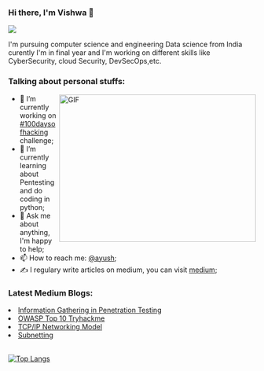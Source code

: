 
### Hi there, I'm Vishwa 👋
<a href="www.linkedin.com/in/sai-vishwa-teja-03vt05"><img src="https://img.shields.io/badge/-LinkedIn-0072b1?&style=for-the-badge&logo=linkedin&logoColor=white" /></a>

I'm pursuing computer science and engineering Data science from India curently I'm in final year and I'm working on different skills like CyberSecurity, cloud Security, DevSecOps,etc.
<h3>Talking about personal stuffs:</h1>
<!--
**Vishwateja03/Vishwateja03** is a ✨ _special_ ✨ repository because its `README.md` (this file) appears on your GitHub profile.
Here are some ideas to get you started:
 -->
<img  align="right" alt="GIF" src="https://media1.giphy.com/media/qgQUggAC3Pfv687qPC/giphy.gif?cid=ecf05e47udtdqaagnecg7mfu3mtvtvc90zvz2sjugyuoezd0&rid=giphy.gif&ct=g" width="400" height="300"/>

- 🔭 I’m currently working on <a href="https://3xabyt3.medium.com/list/100daysofhacking-challenge-3db6061da4b1">#100daysofhacking</a> challenge;
- 🌱 I’m currently learning about Pentesting and do coding in python;
- 💬 Ask me about anything, I'm happy to help;
- 📫 How to reach me: <a href="https://www.linkedin.com/in/ayush-kumar-295650177"  target="_blank" >@ayush</a>;
- ✍️ I regulary write articles on medium, you can visit <a href="3xabyt3.medium.com" target="_blank" >medium</a>;
<!-- - 😄 Pronouns: ...
- ⚡ Fun fact: ... -->
<!-- - 👯 I’m looking to collaborate on ...
- 🤔 I’m looking for help with ... -->
<!-- 
📈 **My GitHub Stats:**
<br>

<p>
  <img height="180em" src="https://github-readme-stats.vercel.app/api?username=ayush098-hub&show_icons=true&hide_border=true&&count_private=true&include_all_commits=true" />
<!--   <img height="180em" src="https://github-readme-stats.vercel.app/api/top-langs/?username=ayush098-hub&exclude_repo=KNN-Image Classification&show_icons=true&hide_border=true&layout=compact&langs_count=8"/> -->
</p> 

<h3>Latest Medium Blogs:</h3>

<li><a href="https://infosecwriteups.com/information-gathering-in-penetration-testing-770e01bab326" target="_blank" >Information Gathering in Penetration Testing</a><br></li>
<li><a href="https://infosecwriteups.com/owasp-top-10-tryhackme-all-in-one-writeup-68ae5ab37d57" target="_blank">OWASP Top 10 Tryhackme</a><br></li>
<li><a href="https://infosecwriteups.com/tcp-ip-networking-model-69686f893569" target="_blank">TCP/IP Networking Model</a><br></li>
<li><a href="https://infosecwriteups.com/subnetting-a-networking-concept-161a82aff954" target="_blank">Subnetting</a></li><br>

<!-- ![Top Langs](https://github-readme-stats.vercel.app/api/top-langs/?username=ayush098-hub&theme=tokyonight) -->
[![Top Langs](https://github-readme-stats.vercel.app/api/top-langs/?username=ayush098-hub)](https://github.com/ayush098-hub/github-readme-stats)
